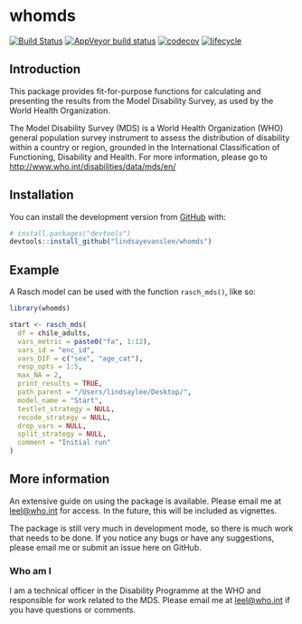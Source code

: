 
<!-- README.md is generated from README.Rmd. Please edit that file -->

# whomds

<!-- badges: start -->

[![Build
Status](https://travis-ci.com/lindsayevanslee/whomds.svg?branch=master)](https://travis-ci.com/lindsayevanslee/whomds)
[![AppVeyor build
status](https://ci.appveyor.com/api/projects/status/github/lindsayevanslee/whomds?branch=master&svg=true)](https://ci.appveyor.com/project/lindsayevanslee/whomds)
[![codecov](https://codecov.io/gh/lindsayevanslee/whomds/branch/master/graph/badge.svg)](https://codecov.io/gh/lindsayevanslee/whomds)
[![lifecycle](https://img.shields.io/badge/lifecycle-experimental-orange.svg)](https://www.tidyverse.org/lifecycle/#experimental)
<!-- badges: end -->

## Introduction

This package provides fit-for-purpose functions for calculating and
presenting the results from the Model Disability Survey, as used by the
World Health Organization.

The Model Disability Survey (MDS) is a World Health Organization (WHO)
general population survey instrument to assess the distribution of
disability within a country or region, grounded in the International
Classification of Functioning, Disability and Health. For more
information, please go to <http://www.who.int/disabilities/data/mds/en/>

## Installation

You can install the development version from
[GitHub](https://github.com/) with:

``` r
# install.packages("devtools")
devtools::install_github("lindsayevanslee/whomds")
```

## Example

A Rasch model can be used with the function `rasch_mds()`, like so:

``` r
library(whomds)

start <- rasch_mds(
  df = chile_adults, 
  vars_metric = paste0("fa", 1:12),
  vars_id = "enc_id", 
  vars_DIF = c("sex", "age_cat"),
  resp_opts = 1:5, 
  max_NA = 2,
  print_results = TRUE,
  path_parent = "/Users/lindsaylee/Desktop/",
  model_name = "Start",
  testlet_strategy = NULL,
  recode_strategy = NULL,
  drop_vars = NULL,
  split_strategy = NULL,
  comment = "Initial run"
)
```

## More information

An extensive guide on using the package is available. Please email me at
<leel@who.int> for access. In the future, this will be included as
vignettes.

The package is still very much in development mode, so there is much
work that needs to be done. If you notice any bugs or have any
suggestions, please email me or submit an issue here on GitHub.

### Who am I

I am a technical officer in the Disability Programme at the WHO and
responsible for work related to the MDS. Please email me at
<leel@who.int> if you have questions or comments.
